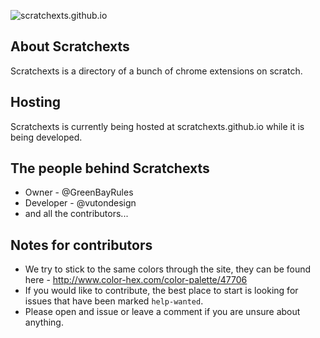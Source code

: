 ![scratchexts.github.io](https://mountainhost.github.io/host/all/scratchexts/logo.png)

## About Scratchexts
Scratchexts is a directory of a bunch of chrome extensions on scratch.

## Hosting
Scratchexts is currently being hosted at scratchexts.github.io while it is being developed.

## The people behind Scratchexts 
- Owner - @GreenBayRules
- Developer - @vutondesign
- and all the contributors...

## Notes for contributors 
- We try to stick to the same colors through the site, they can be found here - http://www.color-hex.com/color-palette/47706
- If you would like to contribute, the best place to start is looking for issues that have been marked ``help-wanted``.
- Please open and issue or leave a comment if you are unsure about anything. 

